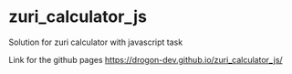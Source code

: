 # zuri_calculator_js
Solution for zuri calculator with javascript task

Link for the github pages
https://drogon-dev.github.io/zuri_calculator_js/
